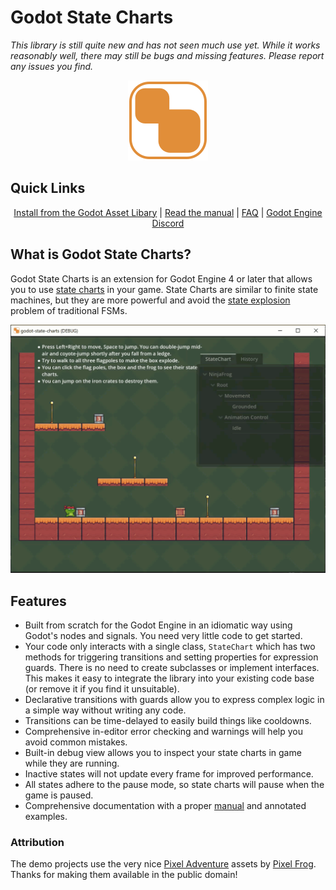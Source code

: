 # Godot State Charts

_This library is still quite new and has not seen much use yet. While it works reasonably well, there may still be bugs and missing features. Please report any issues you find._

<!--suppress HtmlDeprecatedAttribute -->
<p align="center"><img height="128" src="icon.svg" width="128"/></p>

## Quick Links

<p align="center">
  <a href="https://godotengine.org/asset-library/asset/1778">Install from the Godot Asset Libary</a> | 
  <a href="manual/manual.md">Read the manual</a> |
  <a href="manual/faq.md">FAQ</a> |
  <a href="https://discord.gg/4JBkykG">Godot Engine Discord</a>
</p>

## What is Godot State Charts?

Godot State Charts is an extension for Godot Engine 4 or later that allows you to use [state charts](https://statecharts.dev) in your game. State Charts are similar to finite state machines, but they are more powerful and avoid the [state explosion](https://statecharts.dev/state-machine-state-explosion.html) problem of traditional FSMs. 


<p align="center">
  <img src="manual/demo_video.gif" alt="Example of State Charts in action">
</p>

## Features

- Built from scratch for the Godot Engine in an idiomatic way using Godot's nodes and signals. You need very little code to get started.
- Your code only interacts with a single class, `StateChart` which has two methods for triggering transitions and setting properties for expression guards. There is no need to create subclasses or implement interfaces. This makes it easy to integrate the library into your existing code base (or remove it if you find it unsuitable).
- Declarative transitions with guards allow you to express complex logic in a simple way without writing any code.
- Transitions can be time-delayed to easily build things like cooldowns.
- Comprehensive in-editor error checking and warnings will help you avoid common mistakes.
- Built-in debug view allows you to inspect your state charts in game while they are running.
- Inactive states will not update every frame for improved performance.
- All states adhere to the pause mode, so state charts will pause when the game is paused.
- Comprehensive documentation with a proper [manual](manual/manual.md) and annotated examples. 


### Attribution

The demo projects use the very nice [Pixel Adventure](https://pixelfrog-assets.itch.io/pixel-adventure-1) assets by [Pixel Frog](https://pixelfrog-assets.itch.io/). Thanks for making them available in the public domain!
